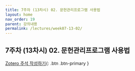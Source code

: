 ```yaml
---
title: 7주차 (13차시) 02. 문헌관리프로그램 사용법
layout: home
nav_order: 19
parent: 강의내용
permalink: /lectures/week07-13-02/
---
```


## 7주차 (13차시) 02. 문헌관리프로그램 사용법

[Zotero 주석 작성하기]({{site.baseurl}}/tools/zotero/){: .btn .btn-primary }

